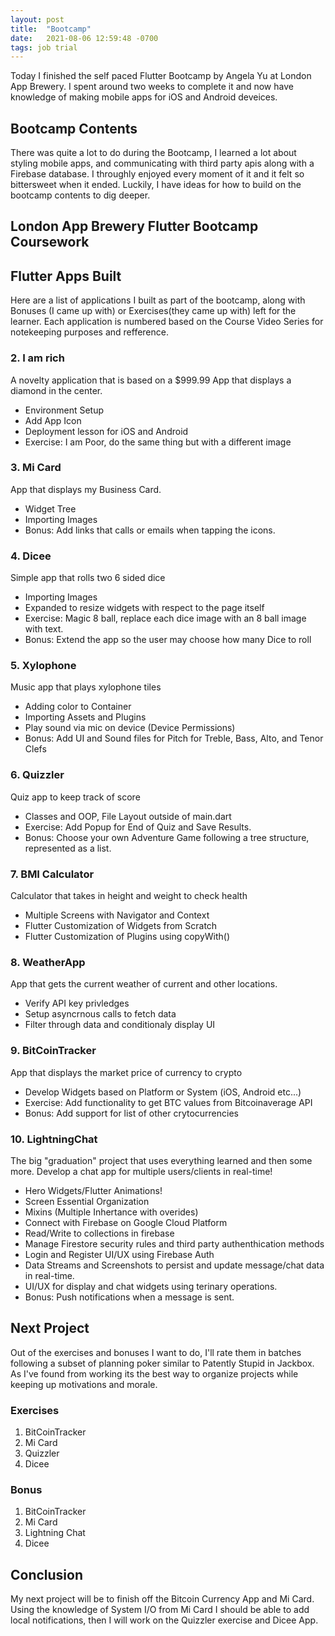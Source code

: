 ```yaml
---
layout: post
title:  "Bootcamp"
date:   2021-08-06 12:59:48 -0700
tags: job trial
---
```


Today I finished the self paced Flutter Bootcamp by Angela Yu at London App Brewery. I spent around two weeks to complete it and now have knowledge of making mobile apps for iOS and Android deveices.

## Bootcamp Contents

There was quite a lot to do during the Bootcamp, I learned a lot about styling mobile apps, and communicating with third party apis along with a Firebase database. I throughly enjoyed every moment of it and it felt so bittersweet when it ended. Luckily, I have ideas for how to build on the bootcamp contents to dig deeper.

## London App Brewery Flutter Bootcamp Coursework

## Flutter Apps Built

Here are a list of applications I built as part of the bootcamp, along with Bonuses (I came up with) or Exercises(they came up with) left for the learner. Each application is numbered based on the Course Video Series for notekeeping purposes and refference.

### 2. I am rich 

A novelty application that is based on a $999.99 App that displays a diamond in the center.

- Environment Setup
- Add App Icon
- Deployment lesson for iOS and Android
- Exercise: I am Poor, do the same thing but with a different image

### 3. Mi Card

App that displays my Business Card.

- Widget Tree
- Importing Images
- Bonus: Add links that calls or emails when tapping the icons.

### 4. Dicee

Simple app that rolls two 6 sided dice

- Importing Images
- Expanded to resize widgets with respect to the page itself
- Exercise: Magic 8 ball, replace each dice image with an 8 ball image with text.
- Bonus: Extend the app so the user may choose how many Dice to roll

### 5. Xylophone

Music app that plays xylophone tiles

- Adding color to Container
- Importing Assets and Plugins
- Play sound via mic on device (Device Permissions)
- Bonus: Add UI and Sound files for Pitch for Treble, Bass, Alto, and Tenor Clefs 

### 6. Quizzler

Quiz app to keep track of score

- Classes and OOP, File Layout outside of main.dart
- Exercise: Add Popup for End of Quiz and Save Results. 
- Bonus: Choose your own Adventure Game following a tree structure, represented as a list.

### 7. BMI Calculator

Calculator that takes in height and weight to check health

- Multiple Screens with Navigator and Context
- Flutter Customization of Widgets from Scratch
- Flutter Customization of Plugins using copyWith()

### 8. WeatherApp

App that gets the current weather of current and other locations.

- Verify API key privledges
- Setup asyncrnous calls to fetch data
- Filter through data and conditionaly display UI

### 9. BitCoinTracker

App that displays the market price of currency to crypto

- Develop Widgets based on Platform or System (iOS, Android etc...)
- Exercise: Add functionality to get BTC values from Bitcoinaverage API
- Bonus: Add support for list of other crytocurrencies

### 10. LightningChat

The big "graduation" project that uses everything learned and then some more. Develop a chat app for multiple users/clients in real-time!

- Hero Widgets/Flutter Animations!
- Screen Essential Organization
- Mixins (Multiple Inhertance with overides)
- Connect with Firebase on Google Cloud Platform
- Read/Write to collections in firebase
- Manage Firestore security rules and third party authenthication methods
- Login and Register UI/UX using Firebase Auth
- Data Streams and Screenshots to persist and update message/chat data in real-time.
- UI/UX for display and chat widgets using terinary operations.
- Bonus: Push notifications when a message is sent.

## Next Project

Out of the exercises and bonuses I want to do, I'll rate them in batches following a subset of planning poker similar to Patently Stupid in Jackbox. As I've found from working its the best way to organize projects while keeping up motivations and morale.

### Exercises

  1. BitCoinTracker
  2. Mi Card
  3. Quizzler
  4. Dicee

### Bonus

  1. BitCoinTracker
  2. Mi Card
  3. Lightning Chat
  4. Dicee

## Conclusion

My next project will be to finish off the Bitcoin Currency App and Mi Card. Using the knowledge of System I/O from Mi Card I should be able to add local notifications, then I will work on the Quizzler exercise and Dicee App.